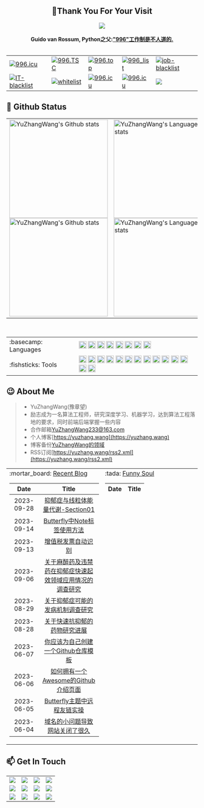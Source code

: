 <!-- 欢迎界面并展示访问次数 -->
<h2 align="center">👋Thank You For Your Visit</h2>
<div align="center">
<img src="https://profile-counter.glitch.me/YuZhangWang/count.svg">
</div>
</br>


<!-- 反996运动 https://996.icu  https://github.com/996icu -->
<div align="center">
    <strong>Guido van Rossum, Python之父:<a href="https://twitter.com/gvanrossum/status/1111628076801236993">"996"工作制是不人道的.</a></strong>
    </br>
    </br>
    <table border="0">
  <tr>
    <td><a href="https://996.icu"><img src="https://img.shields.io/badge/link-996.icu-red.svg?style=for-the-badge" alt="996.icu" /></a></td>
    <td><a href="https://996tsc.netlify.app/#/sticker"><img src="https://img.shields.io/badge/link-996.TSC-red?style=for-the-badge" alt="996.TSC" /></a></td>
    <td><a href="https://github.com/top996/top.996"><img src="https://img.shields.io/badge/link-top.996-red?style=for-the-badge" alt="996.top" /></a></td>
    <td><a href="https://fengt-t.github.io/996_list/"><img src="https://img.shields.io/badge/link-996__list-red?style=for-the-badge" alt="996_list" /></a></td>
    <td><a href="https://github.com/it-job-blacklist/996ICU.job.blacklist_company"><img src="https://img.shields.io/badge/link-job--blacklist-red?style=for-the-badge" alt="job-blacklist" /></a></td>
  </tr>
  <tr>
    <td><a href="https://github.com/zxpsuper/IT-blacklist"><img src="https://img.shields.io/badge/link-IT--blacklist-red?style=for-the-badge" alt="IT-blacklist" /></a></td>
    <td><a href="https://github.com/996icu/996.ICU/tree/master/whitelist"><img src="https://img.shields.io/badge/link-whitelist-success?style=for-the-badge" alt="whitelist" /></a></td>
    <td><a href="https://github.com/996icu/996.ICU/blob/master/LICENSE"><img src="https://img.shields.io/badge/license-NPL%20(The%20996%20Prohibited%20License)-blue?style=for-the-badge" alt="996.icu" /></a></td>
    <td><a href="https://github.com/996icu/996.ICU/blob/master/LICENSE"><img src="https://img.shields.io/badge/license-Anti%20996-blue.svg?style=for-the-badge" alt="996.icu" /></a></td>
    <td><a href="https://github.com/YuZhangWang/YuZhangWang/blob/master/LICENSE"><img src="https://img.shields.io/github/license/onlyGuo/nginx-gui.svg?style=for-the-badge"></a></td>
  </tr>
</table> 
</div>


<!-- 关于我的一些编程信息,例如Github状态,Github仓库内编程语言使用情况统计,常用的编程语言,常用的编程框架和IDE工具,Github粉丝点赞访客 -->
## :star2: Github Status
<div align="center">
<table>
    <tr>
        <!-- Github状态 -->
        <td>
            <a href="https://github.com/anuraghazra/github-readme-stats#gh-light-mode-only">
            <img height=259 src="https://github-readme-stats-git-masterrstaa-rickstaa.vercel.app/api?username=YuZhangWang&show_icons=true&line_height=28&hide_border=true&card_width=347&include_all_commits=true&role=owner,collaborator&show=reviews,discussions_answered&rank_icon=percentile&exclude_repo=github-readme-stats&theme=default#gh-light-mode-only" alt="YuZhangWang's Github stats" />
            </a>
            <a href="https://github.com/anuraghazra/github-readme-stats#gh-dark-mode-only">
            <img height=259 src="https://github-readme-stats-git-masterrstaa-rickstaa.vercel.app/api?username=YuZhangWang&show_icons=true&line_height=28&hide_border=true&card_width=347&include_all_commits=true&role=owner,collaborator&show=reviews,discussions_answered&rank_icon=percentile&exclude_repo=github-readme-stats&theme=dark&bg_color=000000#gh-dark-mode-only" alt="YuZhangWang's Github stats" />
            </a>
        </td>
        <!-- Github仓库内编程语言使用情况统计 -->
        <td>
            <a href="https://github.com/anuraghazra/github-readme-stats#gh-light-mode-only">
            <img height=259 src="https://github-readme-stats-git-masterrstaa-rickstaa.vercel.app/api/top-langs/?username=YuZhangWang&layout=compact&langs_count=12&hide_border=true&role=owner,collaborator&theme=default#gh-light-mode-only" alt="YuZhangWang's Language stats" />
            </a>
            <a href="https://github.com/anuraghazra/github-readme-stats#gh-dark-mode-only">
            <img height=259 src="https://github-readme-stats-git-masterrstaa-rickstaa.vercel.app/api/top-langs/?username=YuZhangWang&layout=compact&langs_count=12&hide_border=true&role=owner,collaborator&theme=dark&bg_color=000000#gh-dark-mode-only" alt="YuZhangWang's Language stats" />
            </a>
        </td>
    </tr>
</table>
</div>


</br>

<!-- 常用的编程语言和常用的编程框架和IDE工具 -->
<div align="center">
<table>
<tr>
<td>
:basecamp: Languages
</td>
<td>
<code><img height="20" src="https://cdn.jsdelivr.net/gh/YuZhangWang/Creative_pictures01@main/img/20210910011149.png" alt="Python" /></code>
<code><img height="20" src="https://cdn.jsdelivr.net/gh/devicons/devicon/icons/cplusplus/cplusplus-plain.svg" alt="CPP" /></code>
<code><img height="20" src="https://cdn.jsdelivr.net/gh/devicons/devicon/icons/markdown/markdown-original.svg" alt="Markdown" /></code>
<code><img height="20" src="https://cdn.jsdelivr.net/gh/devicons/devicon/icons/latex/latex-original.svg" alt="Latex" /></code>
<code><img height="20" src="https://cdn.jsdelivr.net/gh/devicons/devicon/icons/html5/html5-plain.svg" alt="Html" /></code>
<code><img height="20" src="https://cdn.jsdelivr.net/gh/devicons/devicon/icons/css3/css3-plain.svg" alt="CSS" /></code>
<code><img height="20" src="https://cdn.jsdelivr.net/gh/devicons/devicon/icons/javascript/javascript-plain.svg" alt="Javascript" /></code>
<code><img height="20" src="https://cdn.jsdelivr.net/gh/devicons/devicon/icons/java/java-plain.svg" alt="Java" /></code>
</td>
</tr>
    
<tr>
<td>
:fishsticks: Tools
</td>
<td>
<code><img height="20" src="https://gcore.jsdelivr.net/gh/YuZhangWang/Creative-pictures02@master/img/pycharm.svg" alt="Pycharm" /></code>
<code><img height="20" src="https://cdn.jsdelivr.net/gh/devicons/devicon/icons/anaconda/anaconda-original.svg" alt="Anaconda" /></code>
<code><img height="20" src="https://cdn.jsdelivr.net/gh/devicons/devicon/icons/pytorch/pytorch-original.svg" alt="Pytorch" /></code>   
<code><img height="20" src="https://cdn.jsdelivr.net/gh/devicons/devicon/icons/opencv/opencv-original.svg" alt="Opencv"></code>
<code><img height="20" src="https://cdn.jsdelivr.net/gh/devicons/devicon/icons/tensorflow/tensorflow-original.svg" alt="TensorFlow" /></code>
<code><img height="20" src="https://cdn.jsdelivr.net/gh/devicons/devicon/icons/django/django-plain.svg" alt="Django"></code>
<code><img height="20" src="https://cdn.jsdelivr.net/gh/devicons/devicon/icons/flask/flask-original.svg" alt="Flask"></code>
<code><img height="20" src="https://gcore.jsdelivr.net/gh/YuZhangWang/Creative-pictures02@master/img/clion.svg" alt="Clion"/></code>
<code><img height="20" src="https://cdn.jsdelivr.net/gh/devicons/devicon/icons/cmake/cmake-original.svg" alt="CMake"/></code>
<code><img height="20" src="https://cdn.jsdelivr.net/gh/devicons/devicon/icons/nodejs/nodejs-plain.svg" alt="Node.js"/></code>
<code><img height="20" src="https://cdn.jsdelivr.net/gh/devicons/devicon/icons/git/git-original.svg" alt="Git" /></code>
<code><img height="20" src="https://cdn.jsdelivr.net/gh/devicons/devicon/icons/vscode/vscode-original.svg" alt="Visual-Studio-Code" /></code>
<code><img height="20" src="https://cdn.jsdelivr.net/gh/devicons/devicon/icons/opensuse/opensuse-original.svg" alt="openSUSE" /></code>
<code><img height="20" src="https://cdn.jsdelivr.net/gh/devicons/devicon/icons/firefox/firefox-plain.svg" alt="Firefox" /></code>
</td>
</tr>
</table>
</div>

<!-- 关于我的一些信息 -->
## :wink: About Me
> - YuZhangWang(豫章望)
> - 励志成为一名算法工程师，研究深度学习、机器学习，达到算法工程落地的要求，同时前端后端掌握一些内容   
> - 合作邮箱<a href="mailto:YuZhangWang233@163.com">YuZhangWang233@163.com</a>   
> - 个人博客[https://yuzhang.wang](https://yuzhang.wang)   
> - 博客备份[YuZhangWang的领域](https://flowus.cn/yuzhangwang/share/7df66bdd-907c-4023-803c-b8c5cfe06d4a)   
> - RSS订阅[https://yuzhang.wang/rss2.xml](https://yuzhang.wang/rss2.xml)   


<table width="100%" align="center" padding="0" margin="0">
<tr>
<td valign="top" width="50%">
:mortar_board:  <a href="https://yuzhang.wang" target="_blank">Recent Blog</a> 
  
<!-- START_SECTION:blog -->
| Date | Title |
| :-: | :---: |
| 2023-09-28 | <a href='https://yuzhang.wang/134-depression-mitochondrial-energy-metabolism-01/' target='_blank'>抑郁症与线粒体能量代谢-Section01</a> |
| 2023-09-14 | <a href='https://yuzhang.wang/142-note-tag/' target='_blank'>Butterfly中Note标签使用方法</a> |
| 2023-09-13 | <a href='https://yuzhang.wang/139-invoice-identification/' target='_blank'>增值税发票自动识别</a> |
| 2023-09-06 | <a href='https://yuzhang.wang/138-prohibited-drugs/' target='_blank'>关于麻醉药及违禁药在抑郁症快速起效领域应用情况的调查研究</a> |
| 2023-08-29 | <a href='https://yuzhang.wang/137-etiopathogenesis/' target='_blank'>关于抑郁症可能的发病机制调查研究</a> |
| 2023-08-28 | <a href='https://yuzhang.wang/136-rapid-treatment-depression/' target='_blank'>关于快速抗抑郁的药物研究进展</a> |
| 2023-06-07 | <a href='https://yuzhang.wang/133-best-template/' target='_blank'>你应该为自己创建一个Github仓库模板</a> |
| 2023-06-06 | <a href='https://yuzhang.wang/132-github-introduction/' target='_blank'>如何拥有一个Awesome的Github介绍页面</a> |
| 2023-06-05 | <a href='https://yuzhang.wang/131-remote-friend-linking/' target='_blank'>Butterfly主题中远程友链实操</a> |
| 2023-06-04 | <a href='https://yuzhang.wang/130-domain-name-issue/' target='_blank'>域名的小问题导致网站关闭了很久</a> |
<!-- END_SECTION:blog -->
</td>
    
<td valign="top" width="50%"> 
:tada:  <a href="https://yuzhang.wang" target="_blank">Funny Soul</a> 
    
<!-- START_SECTION:douban -->
| Date | Title |
| :-: | :---: |

<!-- END_SECTION:douban -->
</td>
</tr>
    
<!-- START_SECTION:github-xxx -->
<!-- END_SECTION:github-xxx -->
    
</table>


<!-- 各种平台联系方式 -->
## :mailbox: Get In Touch
<div align="center">
<table border="0">
  <tr>
    <td>
        <!-- StackOverFlow -->
        <a href="https://stackoverflow.com/users/16347524/yuzhangwang" target="_blank"> 
        <img src="https://img.shields.io/badge/StackOverFlow-YuZhangWang-%23F48024?style=for-the-badge">
        </a>
    </td>
    <td>
        <!-- CSDN -->
        <a href="https://blog.csdn.net/qq_43616274" target="_blank"> 
        <img src="https://img.shields.io/badge/CSDN-YuZhangWang-%23FC5531?style=for-the-badge">
        </a>
    </td>
    <td>
        <!-- 掘金 -->
    <a href="https://juejin.cn/user/4476867080633319" target="_blank"> 
    <img src="https://img.shields.io/badge/%E6%8E%98%E9%87%91-YuZhangWang-%231E80FF?style=for-the-badge">
    </a>
    </td>
    <td>
        <!-- 知乎 -->
        <a href="https://www.zhihu.com/people/YuZhangWang" target="_blank"> 
        <img src="https://img.shields.io/badge/%E7%9F%A5%E4%B9%8E-YuZhangWang-%230066FF?style=for-the-badge">
        </a>
    </td>
  </tr>
  <tr>
    <td>
        <!-- Github -->
        <a href="https://github.com/YuZhangWang" target="_blank"> 
        <img src="https://img.shields.io/badge/Github-YuZhangWang-%2324292F?style=for-the-badge">
        </a>
    </td>
    <td>
        <!-- Gitee -->
        <a href="https://gitee.com/YuZhangWang233" target="_blank"> 
        <img src="https://img.shields.io/badge/Gitee-YuZhangWang-%23C71D23?style=for-the-badge">
        </a>
    </td>
    <td>
        <!-- LeetCode -->
        <a href="https://leetcode-cn.com/u/yuzhangwang/" target="_blank"> 
        <img src="https://img.shields.io/badge/LeetCode-YuZhangWang-%23FFA119?style=for-the-badge">
        </a>
     </td>
    <td>
        <!-- bilibili -->
        <a href="https://space.bilibili.com/19474542" target="_blank"> 
        <img src="https://img.shields.io/badge/bilibili-YuZhangWang-%23FB7299?style=for-the-badge">
        </a>
    </td>
  </tr>
  <tr>
    <td>
        <!-- 酷安 -->
        <a href="http://www.coolapk.com/u/1670757" target="_blank"> 
        <img src="https://img.shields.io/badge/%E9%85%B7%E5%AE%89-YuZhangWang-%2311C273?style=for-the-badge">
        </a>
     </td>
    <td>
        <!-- 网易云 -->
        <a href="https://music.163.com/#/user/home?id=340104770" target="_blank"> 
        <img src="https://img.shields.io/badge/%E7%BD%91%E6%98%93%E4%BA%91-YuZhangWang-%23DF001B?style=for-the-badge">
        </a>
    </td>
    <td>
        <!-- QQ -->
        <a href="https://cdn.jsdelivr.net/gh/YuZhangWang/Creative_pictures01@main/2021/03/09/qrcode_1615295622746.jpg" target="_blank"> 
        <img src="https://img.shields.io/badge/QQ-YuZhangWang-%2350BCFE?style=for-the-badge">
        </a>
    </td>
    <td>
        <!-- 微信 -->
        <a href="https://cdn.jsdelivr.net/gh/YuZhangWang/Creative_pictures01@main/2021/03/09/mmqrcode1615295634051.png" target="_blank"> 
        <img src="https://img.shields.io/badge/%E5%BE%AE%E4%BF%A1-YuZhangWang-%231AAD19?style=for-the-badge">
        </a>
    </td>
  </tr>
</table>
</div>
